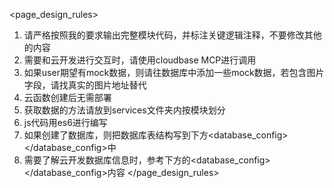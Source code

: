 <page_design_rules>
1. 请严格按照我的要求输出完整模块代码，并标注关键逻辑注释，不要修改其他的内容
2. 需要和云开发进行交互时，请使用cloudbase MCP进行调用
3. 如果user期望有mock数据，则请往数据库中添加一些mock数据，若包含图片字段，请找真实的图片地址替代
4. 云函数创建后无需部署
5. 获取数据的方法请放到services文件夹内按模块划分
7. js代码用es6进行编写
8. 如果创建了数据库，则把数据库表结构写到下方<database_config></database_config>中
9. 需要了解云开发数据库信息时，参考下方的<database_config></database_config>内容
</page_design_rules>
